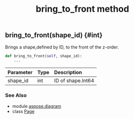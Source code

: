 ﻿---
title: bring_to_front method
second_title: Aspose.Diagram for Python via .NET API References
description: 
type: docs
weight: 90
url: /python-net/aspose.diagram/page/bring_to_front/
is_root: false
---

## bring_to_front(shape_id) {#int}

Brings a shape,defined by ID, to the front of the z-order.



```python
def bring_to_front(self, shape_id):
    ...
```


| Parameter | Type | Description |
| :- | :- | :- |
| shape_id | int | ID of shape.Int64 |



### See Also
* module [aspose.diagram](../../)
* class [Page](/diagram/python-net/aspose.diagram/page)
